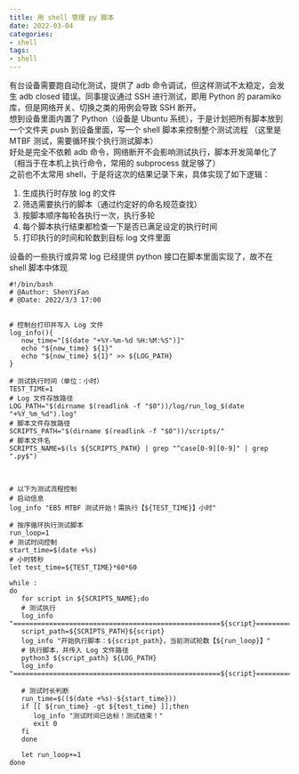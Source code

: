 ```yaml
---
title: 用 shell 管理 py 脚本
date: 2022-03-04
categories: 
- shell
tags:
- shell
---
```



有台设备需要跑自动化测试，提供了 adb 命令调试，但这样测试不太稳定，会发生 adb closed 错误。同事提议通过 SSH 进行测试，即用 Python 的 paramiko 库，但是网络开关、切换之类的用例会导致 SSH 断开。  
想到设备里面内置了 Python（设备是 Ubuntu 系统），于是计划把所有脚本放到一个文件夹 push 到设备里面，写一个 shell 脚本来控制整个测试流程 （这里是 MTBF 测试，需要循环挨个执行测试脚本）  
好处是完全不依赖 adb 命令，网络断开不会影响测试执行，脚本开发简单化了（相当于在本机上执行命令，常用的 subprocess 就足够了）  
之前也不太常用 shell，于是将这次的结果记录下来，具体实现了如下逻辑：  
1. 生成执行时存放 log 的文件  
2. 筛选需要执行的脚本（通过约定好的命名规范查找）  
3. 按脚本顺序每轮各执行一次，执行多轮  
4. 每个脚本执行结束都检查一下是否已满足设定的执行时间  
5. 打印执行的时间和轮数到目标 log 文件里面  

设备的一些执行或异常 log 已经提供 python 接口在脚本里面实现了，故不在 shell 脚本中体现

```
#!/bin/bash
# @Author: ShenYiFan
# @Date: 2022/3/3 17:00


# 控制台打印并写入 Log 文件
log_info(){
   now_time="[$(date "+%Y-%m-%d %H:%M:%S")]"
   echo "${now_time} ${1}"
   echo "${now_time} ${1}" >> ${LOG_PATH}
}

# 测试执行时间（单位：小时）
TEST_TIME=1
# Log 文件存放路径
LOG_PATH="$(dirname $(readlink -f "$0"))/log/run_log_$(date "+%Y_%m_%d").log"
# 脚本文件存放路径
SCRIPTS_PATH="$(dirname $(readlink -f "$0"))/scripts/"
# 脚本文件名
SCRIPTS_NAME=$(ls ${SCRIPTS_PATH} | grep "^case[0-9][0-9]" | grep ".py$")



# 以下为测试流程控制
# 启动信息
log_info "EB5 MTBF 测试开始！需执行【${TEST_TIME}】小时"

# 按序循环执行测试脚本
run_loop=1
# 测试时间控制
start_time=$(date +%s)
# 小时转秒
let test_time=${TEST_TIME}*60*60

while :
do
   for script in ${SCRIPTS_NAME};do
   # 测试执行
   log_info "====================================================${script}===================================================="
   script_path=${SCRIPTS_PATH}${script}
   log_info "开始执行脚本：${script_path}，当前测试轮数【${run_loop}】"
   # 执行脚本，并传入 Log 文件路径
   python3 ${script_path} ${LOG_PATH}
   log_info "====================================================${script}===================================================="
   
   # 测试时长判断
   run_time=$(($(date +%s)-${start_time}))
   if [[ ${run_time} -gt ${test_time} ]];then
      log_info "测试时间已达标！测试结束！"
      exit 0  
   fi
   done

   let run_loop+=1
done
```